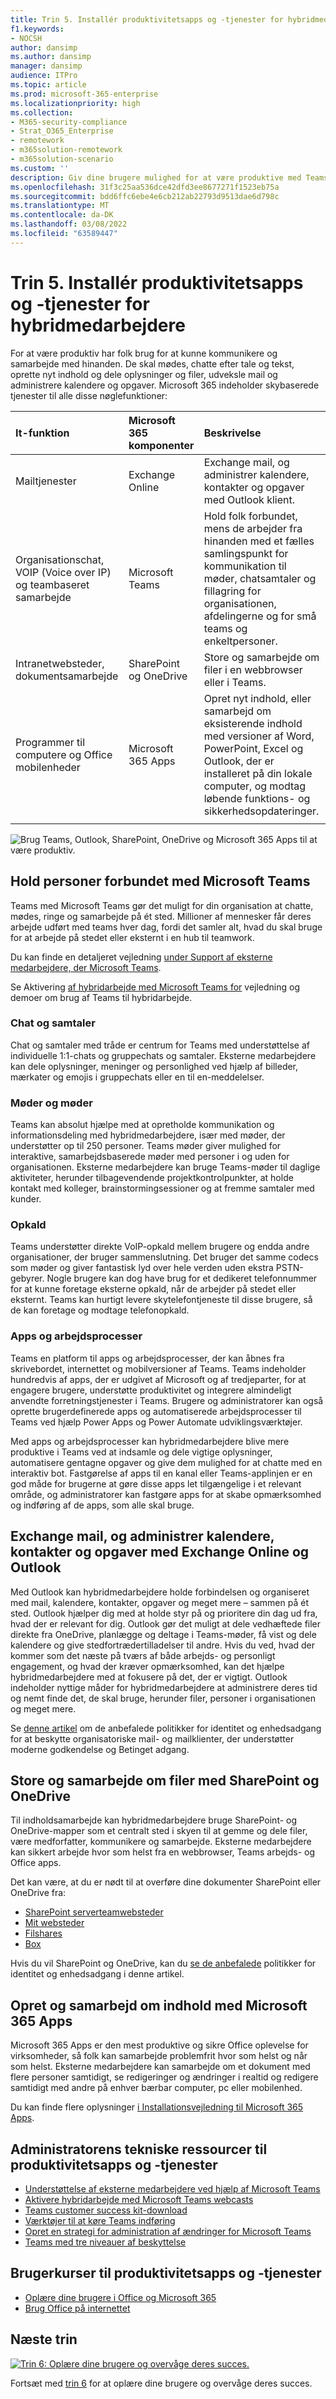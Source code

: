 ```yaml
---
title: Trin 5. Installér produktivitetsapps og -tjenester for hybridmedarbejdere
f1.keywords:
- NOCSH
author: dansimp
ms.author: dansimp
manager: dansimp
audience: ITPro
ms.topic: article
ms.prod: microsoft-365-enterprise
ms.localizationpriority: high
ms.collection:
- M365-security-compliance
- Strat_O365_Enterprise
- remotework
- m365solution-remotework
- m365solution-scenario
ms.custom: ''
description: Giv dine brugere mulighed for at være produktive med Teams, Exchange, SharePoint og andre Microsoft 365-tjenester.
ms.openlocfilehash: 31f3c25aa536dce42dfd3ee8677271f1523eb75a
ms.sourcegitcommit: bdd6ffc6ebe4e6cb212ab22793d9513dae6d798c
ms.translationtype: MT
ms.contentlocale: da-DK
ms.lasthandoff: 03/08/2022
ms.locfileid: "63589447"
---
```

# <a name="step-5-deploy-hybrid-worker-productivity-apps-and-services"></a>Trin 5. Installér produktivitetsapps og -tjenester for hybridmedarbejdere

For at være produktiv har folk brug for at kunne kommunikere og samarbejde med hinanden. De skal mødes, chatte efter tale og tekst, oprette nyt indhold og dele oplysninger og filer, udveksle mail og administrere kalendere og opgaver. Microsoft 365 indeholder skybaserede tjenester til alle disse nøglefunktioner:

| It-funktion | Microsoft 365 komponenter | Beskrivelse |
|:-------|:-----|:-------|
| Mailtjenester | Exchange Online | Exchange mail, og administrer kalendere, kontakter og opgaver med Outlook klient. |
| Organisationschat, VOIP (Voice over IP) og teambaseret samarbejde | Microsoft Teams | Hold folk forbundet, mens de arbejder fra hinanden med et fælles samlingspunkt for kommunikation til møder, chatsamtaler og fillagring for organisationen, afdelingerne og for små teams og enkeltpersoner. |
| Intranetwebsteder, dokumentsamarbejde | SharePoint og OneDrive | Store og samarbejde om filer i en webbrowser eller i Teams. |
| Programmer til computere og Office mobilenheder | Microsoft 365 Apps | Opret nyt indhold, eller samarbejd om eksisterende indhold med versioner af Word, PowerPoint, Excel og Outlook, der er installeret på din lokale computer, og modtag løbende funktions- og sikkerhedsopdateringer. |
||||

![Brug Teams, Outlook, SharePoint, OneDrive og Microsoft 365 Apps til at være produktiv.](../media/empower-people-to-work-remotely/remote-workers-productivity-grid.png)

## <a name="keep-people-connected-with-microsoft-teams"></a>Hold personer forbundet med Microsoft Teams

Teams med Microsoft Teams gør det muligt for din organisation at chatte, mødes, ringe og samarbejde på ét sted. Millioner af mennesker får deres arbejde udført med teams hver dag, fordi det samler alt, hvad du skal bruge for at arbejde på stedet eller eksternt i en hub til teamwork. 

Du kan finde en detaljeret vejledning [under Support af eksterne medarbejdere, der Microsoft Teams](/microsoftteams/support-remote-work-with-teams). 

Se Aktivering [af hybridarbejde med Microsoft Teams for](https://resources.techcommunity.microsoft.com/enabling-hybrid-work/) vejledning og demoer om brug af Teams til hybridarbejde.

### <a name="chat-and-conversations"></a>Chat og samtaler

Chat og samtaler med tråde er centrum for Teams med understøttelse af individuelle 1:1-chats og gruppechats og samtaler. Eksterne medarbejdere kan dele oplysninger, meninger og personlighed ved hjælp af billeder, mærkater og emojis i gruppechats eller en til en-meddelelser.

### <a name="meetings-and-conferencing"></a>Møder og møder 

Teams kan absolut hjælpe med at opretholde kommunikation og informationsdeling med hybridmedarbejdere, især med møder, der understøtter op til 250 personer. Teams møder giver mulighed for interaktive, samarbejdsbaserede møder med personer i og uden for organisationen. Eksterne medarbejdere kan bruge Teams-møder til daglige aktiviteter, herunder tilbagevendende projektkontrolpunkter, at holde kontakt med kolleger, brainstormingsessioner og at fremme samtaler med kunder. 

### <a name="calling"></a>Opkald

Teams understøtter direkte VoIP-opkald mellem brugere og endda andre organisationer, der bruger sammenslutning. Det bruger det samme codecs som møder og giver fantastisk lyd over hele verden uden ekstra PSTN-gebyrer. Nogle brugere kan dog have brug for et dedikeret telefonnummer for at kunne foretage eksterne opkald, når de arbejder på stedet eller eksternt. Teams kan hurtigt levere skytelefontjeneste til disse brugere, så de kan foretage og modtage telefonopkald.

### <a name="apps-and-workflows"></a>Apps og arbejdsprocesser

Teams en platform til apps og arbejdsprocesser, der kan åbnes fra skrivebordet, internettet og mobilversioner af Teams. Teams indeholder hundredvis af apps, der er udgivet af Microsoft og af tredjeparter, for at engagere brugere, understøtte produktivitet og integrere almindeligt anvendte forretningstjenester i Teams. Brugere og administratorer kan også oprette brugerdefinerede apps og automatiserede arbejdsprocesser til Teams ved hjælp Power Apps og Power Automate udviklingsværktøjer.

Med apps og arbejdsprocesser kan hybridmedarbejdere blive mere produktive i Teams ved at indsamle og dele vigtige oplysninger, automatisere gentagne opgaver og give dem mulighed for at chatte med en interaktiv bot. Fastgørelse af apps til en kanal eller Teams-applinjen er en god måde for brugerne at gøre disse apps let tilgængelige i et relevant område, og administratorer kan fastgøre apps for at skabe opmærksomhed og indføring af de apps, som alle skal bruge.

## <a name="exchange-email-and-manage-calendars-contacts-and-tasks-with-exchange-online-and-outlook"></a>Exchange mail, og administrer kalendere, kontakter og opgaver med Exchange Online og Outlook

Med Outlook kan hybridmedarbejdere holde forbindelsen og organiseret med mail, kalendere, kontakter, opgaver og meget mere – sammen på ét sted. Outlook hjælper dig med at holde styr på og prioritere din dag ud fra, hvad der er relevant for dig. Outlook gør det muligt at dele vedhæftede filer direkte fra OneDrive, planlægge og deltage i Teams-møder, få vist og dele kalendere og give stedfortrædertilladelser til andre. Hvis du ved, hvad der kommer som det næste på tværs af både arbejds- og personligt engagement, og hvad der kræver opmærksomhed, kan det hjælpe hybridmedarbejdere med at fokusere på det, der er vigtigt. Outlook indeholder nyttige måder for hybridmedarbejdere at administrere deres tid og nemt finde det, de skal bruge, herunder filer, personer i organisationen og meget mere. 

Se [denne artikel](../security/office-365-security/secure-email-recommended-policies.md) om de anbefalede politikker for identitet og enhedsadgang for at beskytte organisatoriske mail- og mailklienter, der understøtter moderne godkendelse og Betinget adgang.

## <a name="store-and-collaborate-on-files-with-sharepoint-and-onedrive"></a>Store og samarbejde om filer med SharePoint og OneDrive

Til indholdsamarbejde kan hybridmedarbejdere bruge SharePoint- og OneDrive-mapper som et centralt sted i skyen til at gemme og dele filer, være medforfatter, kommunikere og samarbejde. Eksterne medarbejdere kan sikkert arbejde hvor som helst fra en webbrowser, Teams arbejds- og Office apps.

Det kan være, at du er nødt til at overføre dine dokumenter SharePoint eller OneDrive fra:

- [SharePoint serverteamwebsteder](/sharepointmigration/sp-teams-sites-migration-guide)
- [Mit websteder](/sharepointmigration/mysites-to-onedrive-migration-guide)
- [Filshares](/sharepointmigration/fileshare-to-odsp-migration-guide)
- [Box](/sharepointmigration/box-to-onedrive-and-sharepoint-migration-guide)

Hvis du vil SharePoint og OneDrive, kan du [se de anbefalede](../security/office-365-security/sharepoint-file-access-policies.md) politikker for identitet og enhedsadgang i denne artikel.

## <a name="create-and-collaborate-on-content-with-microsoft-365-apps"></a>Opret og samarbejd om indhold med Microsoft 365 Apps

Microsoft 365 Apps er den mest produktive og sikre Office oplevelse for virksomheder, så folk kan samarbejde problemfrit hvor som helst og når som helst. Eksterne medarbejdere kan samarbejde om et dokument med flere personer samtidigt, se redigeringer og ændringer i realtid og redigere samtidigt med andre på enhver bærbar computer, pc eller mobilenhed.

Du kan finde flere oplysninger [i Installationsvejledning til Microsoft 365 Apps](/deployoffice/deployment-guide-microsoft-365-apps).

## <a name="admin-technical-resources-for-productivity-apps-and-services"></a>Administratorens tekniske ressourcer til produktivitetsapps og -tjenester

- [Understøttelse af eksterne medarbejdere ved hjælp af Microsoft Teams](/microsoftteams/support-remote-work-with-teams)
- [Aktivere hybridarbejde med Microsoft Teams webcasts](https://resources.techcommunity.microsoft.com/enabling-hybrid-work/)
- [Teams customer success kit-download](https://www.microsoft.com/download/details.aspx?id=54244)
- [Værktøjer til at køre Teams indføring](/microsoftteams/adopt-tools-and-downloads) 
- [Opret en strategi for administration af ændringer for Microsoft Teams](/MicrosoftTeams/change-management-strategy)
- [Teams med tre niveauer af beskyttelse](configure-teams-three-tiers-protection.md)

## <a name="user-training-resources-for-productivity-apps-and-services"></a>Brugerkurser til produktivitetsapps og -tjenester

- [Oplære dine brugere i Office og Microsoft 365](https://support.microsoft.com/office/train-your-users-on-office-and-microsoft-365-7cba3c97-7f19-46ed-a1c6-763971a26c27)
- [Brug Office på internettet](https://support.microsoft.com/office/get-started-with-office-for-the-web-in-microsoft-365-5622c7c9-721d-4b3d-8cb9-a7276c2470e5)

## <a name="next-step"></a>Næste trin

[![Trin 6: Oplære dine brugere og overvåge deres succes.](../media/empower-people-to-work-remotely/remote-workers-step-grid-6.png)](empower-people-to-work-remotely-train-monitor-usage.md)

Fortsæt med [trin 6](empower-people-to-work-remotely-train-monitor-usage.md) for at oplære dine brugere og overvåge deres succes.